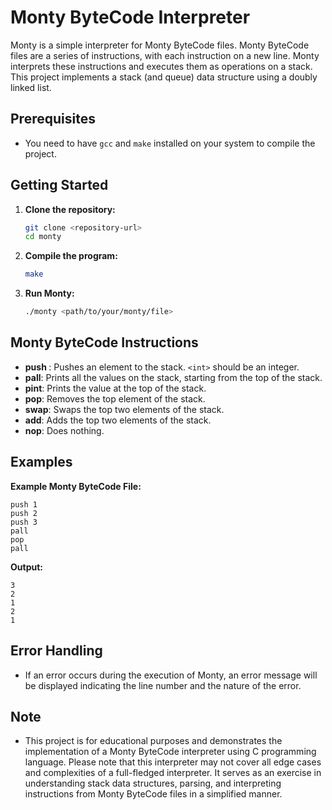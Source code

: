 # Monty ByteCode Interpreter

Monty is a simple interpreter for Monty ByteCode files. Monty ByteCode files are a series of instructions, with each instruction on a new line. Monty interprets these instructions and executes them as operations on a stack. This project implements a stack (and queue) data structure using a doubly linked list.

## Prerequisites

- You need to have `gcc` and `make` installed on your system to compile the project.

## Getting Started

1. **Clone the repository:**

   ```bash
   git clone <repository-url>
   cd monty
   ```

2. **Compile the program:**

   ```bash
   make
   ```

3. **Run Monty:**

   ```bash
   ./monty <path/to/your/monty/file>
   ```

## Monty ByteCode Instructions

- **push <int>**: Pushes an element to the stack. `<int>` should be an integer.
- **pall**: Prints all the values on the stack, starting from the top of the stack.
- **pint**: Prints the value at the top of the stack.
- **pop**: Removes the top element of the stack.
- **swap**: Swaps the top two elements of the stack.
- **add**: Adds the top two elements of the stack.
- **nop**: Does nothing.

## Examples

**Example Monty ByteCode File:**

```plaintext
push 1
push 2
push 3
pall
pop
pall
```

**Output:**

```plaintext
3
2
1
2
1
```

## Error Handling

- If an error occurs during the execution of Monty, an error message will be displayed indicating the line number and the nature of the error.

## Note

- This project is for educational purposes and demonstrates the implementation of a Monty ByteCode interpreter using C programming language. Please note that this interpreter may not cover all edge cases and complexities of a full-fledged interpreter. It serves as an exercise in understanding stack data structures, parsing, and interpreting instructions from Monty ByteCode files in a simplified manner.

